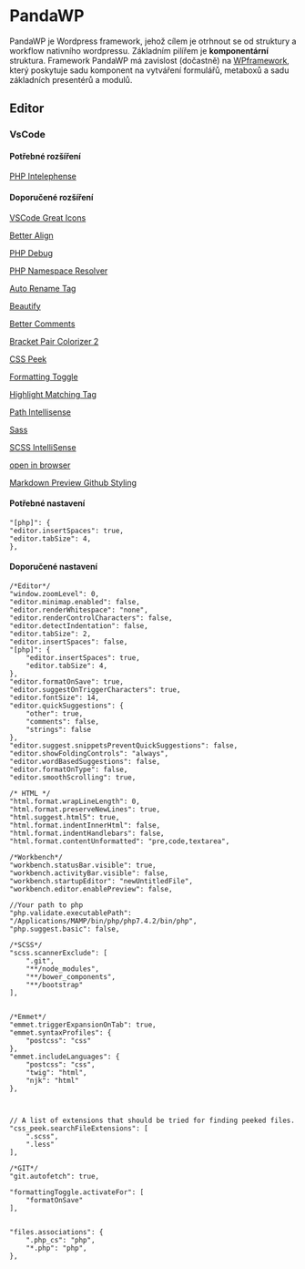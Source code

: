 # PandaWP
PandaWP je Wordpress framework, jehož cílem je otrhnout se od struktury a workflow nativního wordpressu. Základním pilířem je **komponentární** struktura.
Framework PandaWP má zavislost (dočastně) na [WPframework](http://www.wpframework.cz/), který poskytuje sadu komponent na vytváření formulářů, metaboxů a sadu základních presentérů a modulů.


## Editor

### VsCode

#### Potřebné rozšíření

[PHP Intelephense](https://marketplace.visualstudio.com/items?itemName=bmewburn.vscode-intelephense-client)


#### Doporučené rozšíření

[VSCode Great Icons](https://marketplace.visualstudio.com/items?itemName=emmanuelbeziat.vscode-great-icons)

[Better Align](https://marketplace.visualstudio.com/items?itemName=wwm.better-align)

[PHP Debug](https://marketplace.visualstudio.com/items?itemName=felixfbecker.php-debug)

[PHP Namespace Resolver](https://marketplace.visualstudio.com/items?itemName=MehediDracula.php-namespace-resolver)

[Auto Rename Tag](https://marketplace.visualstudio.com/items?itemName=formulahendry.auto-rename-tag)

[Beautify](https://marketplace.visualstudio.com/items?itemName=HookyQR.beautify)

[Better Comments](https://marketplace.visualstudio.com/items?itemName=aaron-bond.better-comments)

[Bracket Pair Colorizer 2](https://marketplace.visualstudio.com/items?itemName=CoenraadS.bracket-pair-colorizer-2)

[CSS Peek](https://marketplace.visualstudio.com/items?itemName=pranaygp.vscode-css-peek)

[Formatting Toggle](https://marketplace.visualstudio.com/items?itemName=tombonnike.vscode-status-bar-format-toggle)

[Highlight Matching Tag](https://marketplace.visualstudio.com/items?itemName=vincaslt.highlight-matching-tag)

[Path Intellisense](https://marketplace.visualstudio.com/items?itemName=christian-kohler.path-intellisense)

[Sass](https://marketplace.visualstudio.com/items?itemName=robinbentley.sass-indented)

[SCSS IntelliSense](https://marketplace.visualstudio.com/items?itemName=mrmlnc.vscode-scss)

[open in browser](https://marketplace.visualstudio.com/items?itemName=techer.open-in-browser)

[Markdown Preview Github Styling](https://marketplace.visualstudio.com/items?itemName=bierner.markdown-preview-github-styles)


#### Potřebné nastavení
	"[php]": {
	"editor.insertSpaces": true,
	"editor.tabSize": 4,
	},

#### Doporučené nastavení
	/*Editor*/
	"window.zoomLevel": 0,
	"editor.minimap.enabled": false,
	"editor.renderWhitespace": "none",
	"editor.renderControlCharacters": false,
	"editor.detectIndentation": false,
	"editor.tabSize": 2,
	"editor.insertSpaces": false,
	"[php]": {
		"editor.insertSpaces": true,
		"editor.tabSize": 4,
	},
	"editor.formatOnSave": true,
	"editor.suggestOnTriggerCharacters": true,
	"editor.fontSize": 14,
	"editor.quickSuggestions": {
		"other": true,
		"comments": false,
		"strings": false
	},
	"editor.suggest.snippetsPreventQuickSuggestions": false,
	"editor.showFoldingControls": "always",
	"editor.wordBasedSuggestions": false,
	"editor.formatOnType": false,
	"editor.smoothScrolling": true,

	/* HTML */
	"html.format.wrapLineLength": 0,
	"html.format.preserveNewLines": true,
	"html.suggest.html5": true,
	"html.format.indentInnerHtml": false,
	"html.format.indentHandlebars": false,
	"html.format.contentUnformatted": "pre,code,textarea",

	/*Workbench*/
	"workbench.statusBar.visible": true,
	"workbench.activityBar.visible": false,
	"workbench.startupEditor": "newUntitledFile",
	"workbench.editor.enablePreview": false,

	//Your path to php
	"php.validate.executablePath": "/Applications/MAMP/bin/php/php7.4.2/bin/php",
	"php.suggest.basic": false,

	/*SCSS*/
	"scss.scannerExclude": [
		".git",
		"**/node_modules",
		"**/bower_components",
		"**/bootstrap"
	],


	/*Emmet*/
	"emmet.triggerExpansionOnTab": true,
	"emmet.syntaxProfiles": {
		"postcss": "css"
	},
	"emmet.includeLanguages": {
		"postcss": "css",
		"twig": "html",
		"njk": "html"
	},



	// A list of extensions that should be tried for finding peeked files.
	"css_peek.searchFileExtensions": [
		".scss",
		".less"
	],

	/*GIT*/
	"git.autofetch": true,

	"formattingToggle.activateFor": [
		"formatOnSave"
	],


	"files.associations": {
		".php_cs": "php",
		"*.php": "php",
	},


